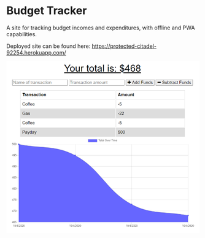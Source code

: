 # Budget Tracker
A site for tracking budget incomes and expenditures, with offline and PWA capabilities.

Deployed site can be found here:
https://protected-citadel-92254.herokuapp.com/

![Project Screenshot](/snapshot.png?raw=true)